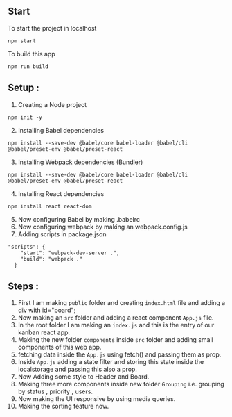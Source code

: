 

## Start
To start the project in localhost
```shell
npm start
```

To build this app
```shell
npm run build
```

## Setup : 

1. Creating a Node project
```shell
npm init -y
```

2. Installing Babel dependencies
```shell
npm install --save-dev @babel/core babel-loader @babel/cli @babel/preset-env @babel/preset-react
```

3. Installing Webpack dependencies  (Bundler)
```shell
npm install --save-dev @babel/core babel-loader @babel/cli @babel/preset-env @babel/preset-react
```

4. Installing React dependencies
```shell
npm install react react-dom 
```

5. Now configuring Babel by making .babelrc
6. Now configuring webpack by making an webpack.config.js
7. Adding scripts in package.json
```shell
"scripts": {
    "start": "webpack-dev-server .",
    "build": "webpack ."
  }
```

## Steps : 

1. First I am making ```public``` folder and creating ```index.html``` file and adding a div with id="board";
2. Now making an ```src``` folder and adding a react component ```App.js``` file.
3. In the root folder I am making an ```index.js``` and this is the entry of our kanban react app.
4. Making the new folder ```components``` inside ```src``` folder and adding small components of this web app.
5. fetching data inside the ```App.js``` using fetch() and passing them as prop.
6. Inside ```App.js``` adding a state filter and storing this state inside the localstorage and passing this also a prop.
7. Now Adding some style to Header and Board.
8. Making three more components inside new folder ```Grouping``` i.e. grouping by status , priority , users.
9. Now making the UI responsive by using media queries.
10. Making the sorting feature now.